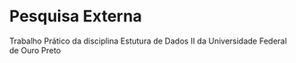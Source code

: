 # Pesquisa Externa
 Trabalho Prático da disciplina Estutura de Dados II da Universidade Federal de Ouro Preto
